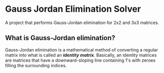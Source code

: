 # Gauss Jordan Elimination Solver
A project that performs Gauss-Jordan elimination for 2x2 and 3x3 matrices.

## What is Gauss-Jordan elimination?
Gauss-Jordan elimination is a mathematical method of converting a regular matrix into what is called an ***identity matrix***. Basically, an identity matrices are matrices that have a downward-sloping line containing 1's with zeroes filling the surrounding indices.
